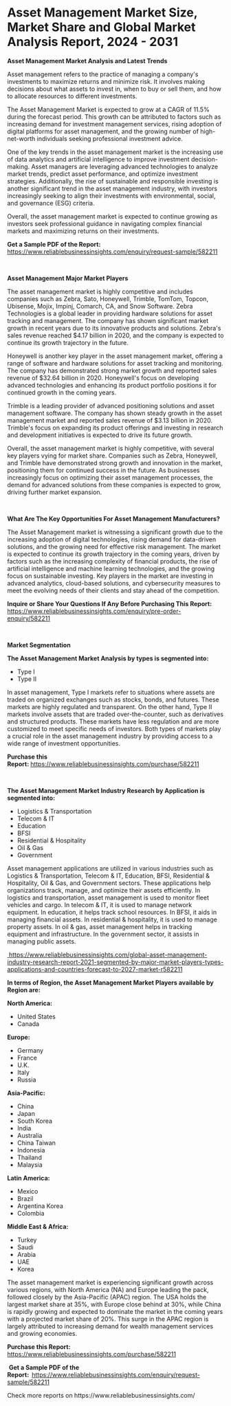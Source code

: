 <p><h1>Asset Management Market Size, Market Share and Global Market Analysis Report, 2024 - 2031</h1></p><p><strong>Asset Management Market Analysis and Latest Trends</strong></p>
<p><p>Asset management refers to the practice of managing a company's investments to maximize returns and minimize risk. It involves making decisions about what assets to invest in, when to buy or sell them, and how to allocate resources to different investments.</p><p>The Asset Management Market is expected to grow at a CAGR of 11.5% during the forecast period. This growth can be attributed to factors such as increasing demand for investment management services, rising adoption of digital platforms for asset management, and the growing number of high-net-worth individuals seeking professional investment advice.</p><p>One of the key trends in the asset management market is the increasing use of data analytics and artificial intelligence to improve investment decision-making. Asset managers are leveraging advanced technologies to analyze market trends, predict asset performance, and optimize investment strategies. Additionally, the rise of sustainable and responsible investing is another significant trend in the asset management industry, with investors increasingly seeking to align their investments with environmental, social, and governance (ESG) criteria.</p><p>Overall, the asset management market is expected to continue growing as investors seek professional guidance in navigating complex financial markets and maximizing returns on their investments.</p></p>
<p><strong>Get a Sample PDF of the Report:&nbsp;</strong> <a href="https://www.reliablebusinessinsights.com/enquiry/request-sample/582211">https://www.reliablebusinessinsights.com/enquiry/request-sample/582211</a></p>
<p>&nbsp;</p>
<p><strong>Asset Management Major Market Players</strong></p>
<p><p>The asset management market is highly competitive and includes companies such as Zebra, Sato, Honeywell, Trimble, TomTom, Topcon, Ubisense, Mojix, Impinj, Comarch, CA, and Snow Software. Zebra Technologies is a global leader in providing hardware solutions for asset tracking and management. The company has shown significant market growth in recent years due to its innovative products and solutions. Zebra's sales revenue reached $4.17 billion in 2020, and the company is expected to continue its growth trajectory in the future.</p><p>Honeywell is another key player in the asset management market, offering a range of software and hardware solutions for asset tracking and monitoring. The company has demonstrated strong market growth and reported sales revenue of $32.64 billion in 2020. Honeywell's focus on developing advanced technologies and enhancing its product portfolio positions it for continued growth in the coming years.</p><p>Trimble is a leading provider of advanced positioning solutions and asset management software. The company has shown steady growth in the asset management market and reported sales revenue of $3.13 billion in 2020. Trimble's focus on expanding its product offerings and investing in research and development initiatives is expected to drive its future growth.</p><p>Overall, the asset management market is highly competitive, with several key players vying for market share. Companies such as Zebra, Honeywell, and Trimble have demonstrated strong growth and innovation in the market, positioning them for continued success in the future. As businesses increasingly focus on optimizing their asset management processes, the demand for advanced solutions from these companies is expected to grow, driving further market expansion.</p></p>
<p>&nbsp;</p>
<p><strong>What Are The Key Opportunities For Asset Management Manufacturers?</strong></p>
<p><p>The Asset Management market is witnessing a significant growth due to the increasing adoption of digital technologies, rising demand for data-driven solutions, and the growing need for effective risk management. The market is expected to continue its growth trajectory in the coming years, driven by factors such as the increasing complexity of financial products, the rise of artificial intelligence and machine learning technologies, and the growing focus on sustainable investing. Key players in the market are investing in advanced analytics, cloud-based solutions, and cybersecurity measures to meet the evolving needs of their clients and stay ahead of the competition.</p></p>
<p><strong>Inquire or Share Your Questions If Any Before Purchasing This Report:</strong> <a href="https://www.reliablebusinessinsights.com/enquiry/pre-order-enquiry/582211">https://www.reliablebusinessinsights.com/enquiry/pre-order-enquiry/582211</a></p>
<p>&nbsp;</p>
<p><strong>Market Segmentation</strong></p>
<p><strong>The Asset Management Market Analysis by types is segmented into:</strong></p>
<p><ul><li>Type I</li><li>Type II</li></ul></p>
<p><p>In asset management, Type I markets refer to situations where assets are traded on organized exchanges such as stocks, bonds, and futures. These markets are highly regulated and transparent. On the other hand, Type II markets involve assets that are traded over-the-counter, such as derivatives and structured products. These markets have less regulation and are more customized to meet specific needs of investors. Both types of markets play a crucial role in the asset management industry by providing access to a wide range of investment opportunities.</p></p>
<p><strong>Purchase this Report:&nbsp;</strong><a href="https://www.reliablebusinessinsights.com/purchase/582211">https://www.reliablebusinessinsights.com/purchase/582211</a></p>
<p>&nbsp;</p>
<p><strong>The Asset Management Market Industry Research by Application is segmented into:</strong></p>
<p><ul><li>Logistics & Transportation</li><li>Telecom & IT</li><li>Education</li><li>BFSI</li><li>Residential & Hospitality</li><li>Oil & Gas</li><li>Government</li></ul></p>
<p><p>Asset management applications are utilized in various industries such as Logistics & Transportation, Telecom & IT, Education, BFSI, Residential & Hospitality, Oil & Gas, and Government sectors. These applications help organizations track, manage, and optimize their assets efficiently. In logistics and transportation, asset management is used to monitor fleet vehicles and cargo. In telecom & IT, it is used to manage network equipment. In education, it helps track school resources. In BFSI, it aids in managing financial assets. In residential & hospitality, it is used to manage property assets. In oil & gas, asset management helps in tracking equipment and infrastructure. In the government sector, it assists in managing public assets.</p></p>
<p><a href="https://www.reliablebusinessinsights.com/global-asset-management-industry-research-report-2021-segmented-by-major-market-players-types-applications-and-countries-forecast-to-2027-market-r582211">&nbsp;https://www.reliablebusinessinsights.com/global-asset-management-industry-research-report-2021-segmented-by-major-market-players-types-applications-and-countries-forecast-to-2027-market-r582211</a></p>
<p><strong>In terms of Region, the Asset Management Market Players available by Region are:</strong></p>
<p>
    <p> <strong> North America: </strong>
        <ul>
            <li>United States</li>
            <li>Canada</li>
        </ul>
        </p> 
    <p> <strong> Europe: </strong>
        <ul>
            <li>Germany</li>
            <li>France</li>
            <li>U.K.</li>
            <li>Italy</li>
            <li>Russia</li>
        </ul>
        </p> 
    <p> <strong> Asia-Pacific: </strong>
        <ul>
            <li>China</li>
            <li>Japan</li>
            <li>South Korea</li>
            <li>India</li>
            <li>Australia</li>
            <li>China Taiwan</li>
            <li>Indonesia</li>
            <li>Thailand</li>
            <li>Malaysia</li>
        </ul>
        </p> 
    <p> <strong> Latin America: </strong>
        <ul>
            <li>Mexico</li>
            <li>Brazil</li>
            <li>Argentina Korea</li>
            <li>Colombia</li>
        </ul>
        </p> 
    <p> <strong> Middle East & Africa: </strong>
        <ul>
            <li>Turkey</li>
            <li>Saudi</li>
            <li>Arabia</li>
            <li>UAE</li>
            <li>Korea</li>
        </ul>
    </p>
    </p>
<p><p>The asset management market is experiencing significant growth across various regions, with North America (NA) and Europe leading the pack, followed closely by the Asia-Pacific (APAC) region. The USA holds the largest market share at 35%, with Europe close behind at 30%, while China is rapidly growing and expected to dominate the market in the coming years with a projected market share of 20%. This surge in the APAC region is largely attributed to increasing demand for wealth management services and growing economies.</p></p>
<p><strong>Purchase this Report: </strong><a href="https://www.reliablebusinessinsights.com/purchase/582211">https://www.reliablebusinessinsights.com/purchase/582211</a></p>
<p>&nbsp;<strong>Get a Sample PDF of the Report:&nbsp;&nbsp;</strong><a href="https://www.reliablebusinessinsights.com/enquiry/request-sample/582211">https://www.reliablebusinessinsights.com/enquiry/request-sample/582211</a></p>
<p><strong></strong></p>
<p>Check more reports on https://www.reliablebusinessinsights.com/</p>